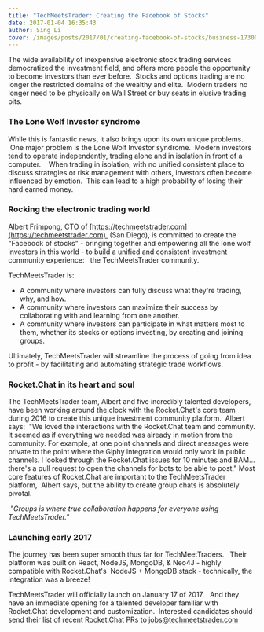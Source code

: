```yaml
---
title: "TechMeetsTrader: Creating the Facebook of Stocks"
date: 2017-01-04 16:35:43
author: Sing Li
cover: /images/posts/2017/01/creating-facebook-of-stocks/business-1730089_1920.jpg
---
```


The wide availability of inexpensive electronic stock trading services democratized the investment field, and offers more people the opportunity to become investors than ever before.  Stocks and options trading are no longer the restricted domains of the wealthy and elite.  Modern traders no longer need to be physically on Wall Street or buy seats in elusive trading pits.  

### The Lone Wolf Investor syndrome

While this is fantastic news, it also brings upon its own unique problems.  One major problem is the Lone Wolf Investor syndrome.  Modern investors tend to operate independently, trading alone and in isolation in front of a computer.    When trading in isolation, with no unified consistent place to discuss strategies or risk management with others, investors often become influenced by emotion.  This can lead to a high probability of losing their hard earned money. 

### Rocking the electronic trading world

Albert Frimpong, CTO of [https://techmeetstrader.com](https://techmeetstrader.com)  (San Diego), is committed to create the "Facebook of stocks" - bringing together and empowering all the lone wolf investors in this world - to build a unified and consistent investment community experience:   the TechMeetsTrader community. 

TechMeetsTrader is: 

- A community where investors can fully discuss what they're trading, why, and how.    
- A community where investors can maximize their success by collaborating with and learning from one another.      
- A community where investors can participate in what matters most to them, whether its stocks or options investing, by creating and joining groups.    

Ultimately, TechMeetsTrader will streamline the process of going from idea to profit - by facilitating and automating strategic trade workflows.  

### Rocket.Chat in its heart and soul

The TechMeetsTrader team, Albert and five incredibly talented developers, have been working around the clock with the Rocket.Chat's core team during 2016 to create this unique investment community platform.  Albert says:  "We loved the interactions with the Rocket.Chat team and community. It seemed as if everything we needed was already in motion from the community. For example, at one point channels and direct messages were private to the point where the Giphy integration would only work in public channels. I looked through the Rocket.Chat issues for 10 minutes and BAM... there's a pull request to open the channels for bots to be able to post." Most core features of Rocket.Chat are important to the TechMeetsTrader platform,  Albert says, but the ability to create group chats is absolutely pivotal. 

 _"Groups is where true collaboration happens for everyone using TechMeetsTrader."_ 

### Launching early 2017

The journey has been super smooth thus far for TechMeetTraders.   Their platform was built on React, NodeJS, MongoDB, & Neo4J - highly compatible with Rocket.Chat's  NodeJS + MongoDB stack - technically, the integration was a breeze! 

TechMeetsTrader will officially launch on January 17 of 2017.   And they have an immediate opening for a talented developer familiar with Rocket.Chat development and customization.  Interested candidates should send their list of recent Rocket.Chat PRs to [jobs@techmeetstrader.com](mailto:jobs@techmeetstrader.com) 
